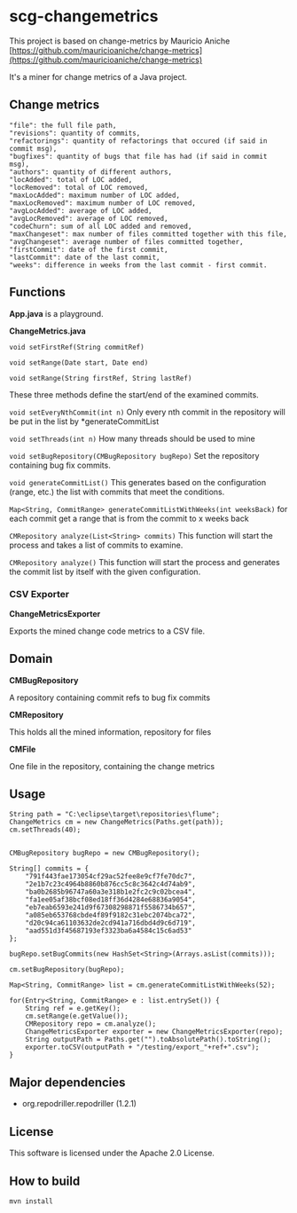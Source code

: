 # scg-changemetrics

This project is based on change-metrics by Mauricio Aniche [https://github.com/mauricioaniche/change-metrics](https://github.com/mauricioaniche/change-metrics)

It's a miner for change metrics of a Java project.

## Change metrics

```
"file": the full file path,
"revisions": quantity of commits,
"refactorings": quantity of refactorings that occured (if said in commit msg),
"bugfixes": quantity of bugs that file has had (if said in commit msg),
"authors": quantity of different authors,
"locAdded": total of LOC added,
"locRemoved": total of LOC removed,
"maxLocAdded": maximum number of LOC added,
"maxLocRemoved": maximum number of LOC removed,
"avgLocAdded": average of LOC added,
"avgLocRemoved": average of LOC removed,
"codeChurn": sum of all LOC added and removed,
"maxChangeset": max number of files committed together with this file,
"avgChangeset": average number of files committed together,
"firstCommit": date of the first commit,
"lastCommit": date of the last commit,
"weeks": difference in weeks from the last commit - first commit.
```

## Functions

**App.java** is a playground.

**ChangeMetrics.java**

`void setFirstRef(String commitRef)`

`void setRange(Date start, Date end)`

`void setRange(String firstRef, String lastRef)`

These three methods define the start/end of the examined commits.

`void setEveryNthCommit(int n)`
Only every nth commit in the repository will be put in the list by *generateCommitList

`void setThreads(int n)`
How many threads should be used to mine

`void setBugRepository(CMBugRepository bugRepo)`
Set the repository containing bug fix commits. 

`void generateCommitList()`
This generates based on the configuration (range, etc.) the list with commits that meet the conditions.

`Map<String, CommitRange> generateCommitListWithWeeks(int weeksBack)`
for each commit get a range that is from the commit to x weeks back

`CMRepository analyze(List<String> commits)`
This function will start the process and takes a list of commits to examine.

`CMRepository analyze()`
This function will start the process and generates the commit list by itself with the given configuration.


### CSV Exporter

**ChangeMetricsExporter**

Exports the mined change code metrics to a CSV file.

## Domain

**CMBugRepository**

A repository containing commit refs to bug fix commits

**CMRepository**

This holds all the mined information, repository for files

**CMFile**

One file in the repository, containing the change metrics

## Usage

	String path = "C:\eclipse\target\repositories\flume";
	ChangeMetrics cm = new ChangeMetrics(Paths.get(path));
	cm.setThreads(40);
        
        
    CMBugRepository bugRepo = new CMBugRepository();
    
    String[] commits = {
        "791f443fae173054cf29ac52fee8e9cf7fe70dc7",
        "2e1b7c23c4964b8860b876cc5c8c3642c4d74ab9",
        "ba0b2685b96747a60a3e318b1e2fc2c9c02bcea4",
        "fa1ee05af38bcf08ed18ff36d4284e68836a9054",
        "eb7eab6593e241d9f67308298871f5586734b657",
        "a085eb653768cbde4f89f9182c31ebc2074bca72",
        "d20c94ca61103632de2cd941a716dbd4d9c6d719",
        "aad551d3f45687193ef3323ba6a4584c15c6ad53"
    };
    
    bugRepo.setBugCommits(new HashSet<String>(Arrays.asList(commits)));
    
    cm.setBugRepository(bugRepo);
    
    Map<String, CommitRange> list = cm.generateCommitListWithWeeks(52);
    
    for(Entry<String, CommitRange> e : list.entrySet()) {
    	String ref = e.getKey();
    	cm.setRange(e.getValue());
    	CMRepository repo = cm.analyze();
    	ChangeMetricsExporter exporter = new ChangeMetricsExporter(repo);
    	String outputPath = Paths.get("").toAbsolutePath().toString();
    	exporter.toCSV(outputPath + "/testing/export_"+ref+".csv");
    }

## Major dependencies

* org.repodriller.repodriller (1.2.1)

## License

This software is licensed under the Apache 2.0 License.

## How to build

	mvn install